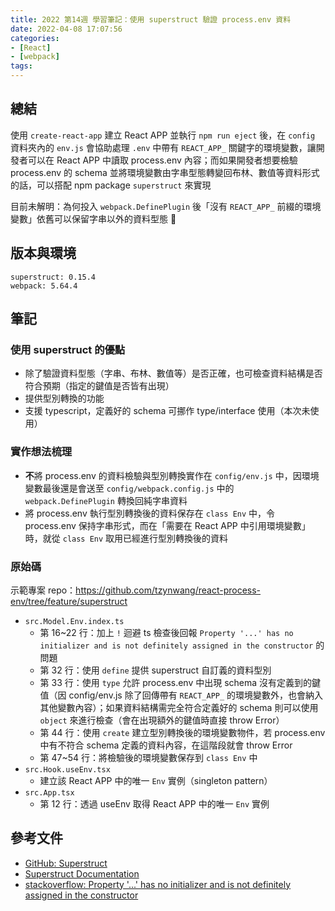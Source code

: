 ```yaml
---
title: 2022 第14週 學習筆記：使用 superstruct 驗證 process.env 資料
date: 2022-04-08 17:07:56
categories:
- [React]
- [webpack]
tags:
---
```


## 總結
使用 `create-react-app` 建立 React APP 並執行 `npm run eject` 後，在 `config` 資料夾內的 `env.js` 會協助處理 `.env` 中帶有 `REACT_APP_` 關鍵字的環境變數，讓開發者可以在 React APP 中讀取 process.env 內容；而如果開發者想要檢驗 process.env 的 schema 並將環境變數由字串型態轉變回布林、數值等資料形式的話，可以搭配 npm package `superstruct` 來實現

目前未解明：為何投入 `webpack.DefinePlugin` 後「沒有 `REACT_APP_` 前綴的環境變數」依舊可以保留字串以外的資料型態 🤔

## 版本與環境
```
superstruct: 0.15.4
webpack: 5.64.4
```

## 筆記
### 使用 superstruct 的優點

- 除了驗證資料型態（字串、布林、數值等）是否正確，也可檢查資料結構是否符合預期（指定的鍵值是否皆有出現）
- 提供型別轉換的功能
- 支援 typescript，定義好的 schema 可挪作 type/interface 使用（本次未使用）

### 實作想法梳理
- **不**將 process.env 的資料檢驗與型別轉換實作在 `config/env.js` 中，因環境變數最後還是會送至 `config/webpack.config.js` 中的 `webpack.DefinePlugin` 轉換回純字串資料
- 將 process.env 執行型別轉換後的資料保存在 `class Env` 中，令 process.env 保持字串形式，而在「需要在 React APP 中引用環境變數」時，就從 `class Env` 取用已經進行型別轉換後的資料

### 原始碼

<script src="https://gist.github.com/tzynwang/02bc3b826d291932f2e322ef5b7b0b29.js"></script>

示範專案 repo：https://github.com/tzynwang/react-process-env/tree/feature/superstruct

- `src.Model.Env.index.ts`
  - 第 16~22 行：加上 `!` 迴避 ts 檢查後回報 `Property '...' has no initializer and is not definitely assigned in the constructor` 的問題
  - 第 32 行：使用 `define` 提供 superstruct 自訂義的資料型別
  - 第 33 行：使用 `type` 允許 process.env 中出現 schema 沒有定義到的鍵值（因 config/env.js 除了回傳帶有 `REACT_APP_` 的環境變數外，也會納入其他變數內容）；如果資料結構需完全符合定義好的 schema 則可以使用 `object` 來進行檢查（會在出現額外的鍵值時直接 throw Error）
  - 第 44 行：使用 `create` 建立型別轉換後的環境變數物件，若 process.env 中有不符合 schema 定義的資料內容，在這階段就會 throw Error
  - 第 47~54 行：將檢驗後的環境變數保存到 `class Env` 中
- `src.Hook.useEnv.tsx`
  - 建立該 React APP 中的唯一 `Env` 實例（singleton pattern）
- `src.App.tsx`
	- 第 12 行：透過 useEnv 取得 React APP 中的唯一 `Env` 實例


## 參考文件
- [GitHub: Superstruct](https://github.com/ianstormtaylor/superstruct#readme)
- [Superstruct Documentation](https://docs.superstructjs.org/)
- [stackoverflow: Property '...' has no initializer and is not definitely assigned in the constructor](https://stackoverflow.com/questions/49699067/property-has-no-initializer-and-is-not-definitely-assigned-in-the-construc)